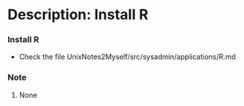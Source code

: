 # Description: Install R

### Install R
- Check the file UnixNotes2Myself/src/sysadmin/applications/R.md

### Note
1. None

